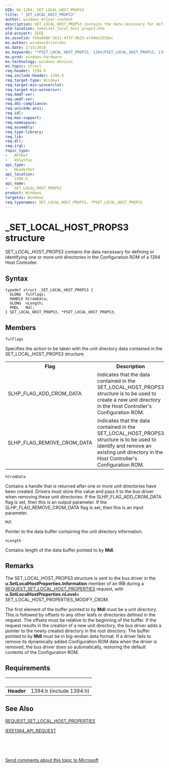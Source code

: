 ```yaml
---
UID: NS:1394._SET_LOCAL_HOST_PROPS3
title: "_SET_LOCAL_HOST_PROPS3"
author: windows-driver-content
description: SET_LOCAL_HOST_PROPS3 contains the data necessary for defining or identifying one or more unit directories in the Configuration ROM of a 1394 Host Controller.
old-location: ieee\set_local_host_props3.htm
old-project: IEEE
ms.assetid: f49a8b86-5611-4737-9b25-e7446e155bbc
ms.author: windowsdriverdev
ms.date: 2/15/2018
ms.keywords: "*PSET_LOCAL_HOST_PROPS3, 1394/PSET_LOCAL_HOST_PROPS3, 1394/SET_LOCAL_HOST_PROPS3, 1394stct_3e1725d2-1109-4762-b64e-05283146250a.xml, IEEE.set_local_host_props3, PSET_LOCAL_HOST_PROPS3, PSET_LOCAL_HOST_PROPS3 structure pointer [Buses], SET_LOCAL_HOST_PROPS3, SET_LOCAL_HOST_PROPS3 structure [Buses], _SET_LOCAL_HOST_PROPS3"
ms.prod: windows-hardware
ms.technology: windows-devices
ms.topic: struct
req.header: 1394.h
req.include-header: 1394.h
req.target-type: Windows
req.target-min-winverclnt: 
req.target-min-winversvr: 
req.kmdf-ver: 
req.umdf-ver: 
req.ddi-compliance: 
req.unicode-ansi: 
req.idl: 
req.max-support: 
req.namespace: 
req.assembly: 
req.type-library: 
req.lib: 
req.dll: 
req.irql: 
topic_type:
-	APIRef
-	kbSyntax
api_type:
-	HeaderDef
api_location:
-	1394.h
api_name:
-	SET_LOCAL_HOST_PROPS3
product: Windows
targetos: Windows
req.typenames: SET_LOCAL_HOST_PROPS3, *PSET_LOCAL_HOST_PROPS3
---
```


# _SET_LOCAL_HOST_PROPS3 structure
SET_LOCAL_HOST_PROPS3 contains the data necessary for defining or identifying one or more unit directories in the Configuration ROM of a 1394 Host Controller.

## Syntax
````
typedef struct _SET_LOCAL_HOST_PROPS3 {
  ULONG  fulFlags;
  HANDLE hCromData;
  ULONG  nLength;
  PMDL   Mdl;
} SET_LOCAL_HOST_PROPS3, *PSET_LOCAL_HOST_PROPS3;
````

## Members


`fulFlags`

Specifies the action to be taken with the unit directory data contained in the SET_LOCAL_HOST_PROPS3 structure.

<table>
<tr>
<th>Flag</th>
<th>Description</th>
</tr>
<tr>
<td>
SLHP_FLAG_ADD_CROM_DATA

</td>
<td>
Indicates that the data contained in the SET_LOCAL_HOST_PROPS3 structure is to be used to create a new unit directory in the Host Controller's Configuration ROM. 

</td>
</tr>
<tr>
<td>
SLHP_FLAG_REMOVE_CROM_DATA

</td>
<td>
Indicates that the data contained in the SET_LOCAL_HOST_PROPS3 structure is to be used to identify and remove an existing unit directory in the Host Controller's Configuration ROM.  

</td>
</tr>
</table>

`hCromData`

Contains a handle that is returned after one or more unit directories have been created. Drivers must store this value and pass it to the bus driver when removing these unit directories. If the SLHP_FLAG_ADD_CROM_DATA flag is set, then this is an output parameter. If the SLHP_FLAG_REMOVE_CROM_DATA flag is set, then this is an input parameter.

`Mdl`

Pointer to the data buffer containing the unit directory information.

`nLength`

Contains length of the data buffer pointed to by <b>Mdl</b>.

## Remarks
The SET_LOCAL_HOST_PROPS3 structure is sent to the bus driver in the <b>u.SetLocalHostProperties.Information</b> member of an IRB during a <a href="https://msdn.microsoft.com/library/windows/hardware/ff537663">REQUEST_SET_LOCAL_HOST_PROPERTIES</a> request, with <b>u.SetLocalHostProperties.nLevel=</b> SET_LOCAL_HOST_PROPERTIES_MODIFY_CROM. 

The first element of the buffer pointed to by <b>Mdl</b> must be a unit directory. This is followed by offsets to any other leafs or directories defined in the request. The offsets must be relative to the beginning of the buffer. If the request results in the creation of a new unit directory, the bus driver adds a pointer to the newly created directory in the root directory. The buffer pointed to by <b>Mdl</b> must be in big-endian data format. If a driver fails to remove its dynamically added Configuration ROM data when the driver is removed, the bus driver does so automatically, restoring the default contents of the Configuration ROM.

## Requirements
| &nbsp; | &nbsp; |
| ---- |:---- |
| **Header** | 1394.h (include 1394.h) |

## See Also

<a href="https://msdn.microsoft.com/library/windows/hardware/ff537663">REQUEST_SET_LOCAL_HOST_PROPERTIES</a>



<a href="https://msdn.microsoft.com/library/windows/hardware/ff537204">IEEE1394_API_REQUEST</a>



 

 

<a href="mailto:wsddocfb@microsoft.com?subject=Documentation%20feedback [IEEE\buses]:%20SET_LOCAL_HOST_PROPS3 structure%20 RELEASE:%20(2/15/2018)&amp;body=%0A%0APRIVACY STATEMENT%0A%0AWe use your feedback to improve the documentation. We don't use your email address for any other purpose, and we'll remove your email address from our system after the issue that you're reporting is fixed. While we're working to fix this issue, we might send you an email message to ask for more info. Later, we might also send you an email message to let you know that we've addressed your feedback.%0A%0AFor more info about Microsoft's privacy policy, see http://privacy.microsoft.com/en-us/default.aspx." title="Send comments about this topic to Microsoft">Send comments about this topic to Microsoft</a>